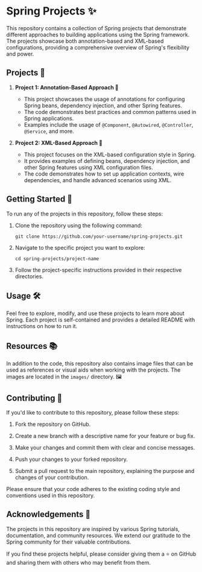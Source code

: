 # Spring Projects ✨

This repository contains a collection of Spring projects that demonstrate different approaches to building applications using the Spring framework. The projects showcase both annotation-based and XML-based configurations, providing a comprehensive overview of Spring's flexibility and power.

## Projects 📂

1. **Project 1: Annotation-Based Approach 🚀**
   - This project showcases the usage of annotations for configuring Spring beans, dependency injection, and other Spring features.
   - The code demonstrates best practices and common patterns used in Spring applications.
   - Examples include the usage of `@Component`, `@Autowired`, `@Controller`, `@Service`, and more.

2. **Project 2: XML-Based Approach 📄**
   - This project focuses on the XML-based configuration style in Spring.
   - It provides examples of defining beans, dependency injection, and other Spring features using XML configuration files.
   - The code demonstrates how to set up application contexts, wire dependencies, and handle advanced scenarios using XML.

## Getting Started 🚀

To run any of the projects in this repository, follow these steps:

1. Clone the repository using the following command:
   ```
   git clone https://github.com/your-username/spring-projects.git
   ```

2. Navigate to the specific project you want to explore:
   ```
   cd spring-projects/project-name
   ```

3. Follow the project-specific instructions provided in their respective directories.

## Usage 🛠️

Feel free to explore, modify, and use these projects to learn more about Spring. Each project is self-contained and provides a detailed README with instructions on how to run it.

## Resources 📚

In addition to the code, this repository also contains image files that can be used as references or visual aids when working with the projects. The images are located in the `images/` directory. 🖼️

## Contributing 🤝

If you'd like to contribute to this repository, please follow these steps:

1. Fork the repository on GitHub.

2. Create a new branch with a descriptive name for your feature or bug fix.

3. Make your changes and commit them with clear and concise messages.

4. Push your changes to your forked repository.

5. Submit a pull request to the main repository, explaining the purpose and changes of your contribution.

Please ensure that your code adheres to the existing coding style and conventions used in this repository.


## Acknowledgements 🙏

The projects in this repository are inspired by various Spring tutorials, documentation, and community resources. We extend our gratitude to the Spring community for their valuable contributions.

If you find these projects helpful, please consider giving them a ⭐️ on GitHub and sharing them with others who may benefit from them.
